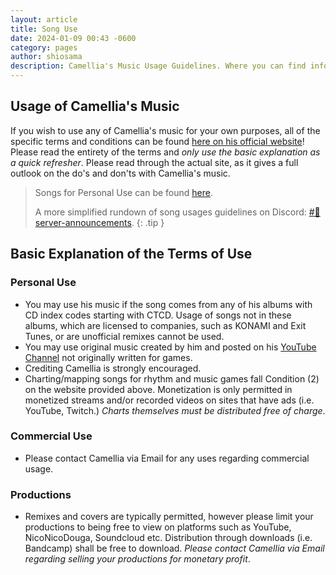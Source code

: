 ```yaml
---
layout: article
title: Song Use
date: 2024-01-09 00:43 -0600
category: pages
author: shiosama
description: Camellia's Music Usage Guidelines. Where you can find information about how and when to use his music!
---
```


## Usage of Camellia's Music

If you wish to use any of Camellia's music for your own purposes, all of the specific terms and conditions can be found [here on his official website](https://cametek.jp/songuse_en.html)! Please read the entirety of the terms and _only use the basic explanation as a quick refresher_. Please read through the actual site, as it gives a full outlook on the do's and don'ts with Camellia's music.

> Songs for Personal Use can be found [here](https://music.youtube.com/playlist?list=PLaN19gIKi5ZrjNT-KAuFeB82fmykcF8bK).
>
> A more simplified rundown of song usages guidelines on Discord: [#🚨server-announcements](https://discord.com/channels/435720333786480641/1088625892105924648/1156069221999071242).
> {: .tip }

## Basic Explanation of the Terms of Use

### Personal Use

- You may use his music if the song comes from any of his albums with CD index codes starting with CTCD. Usage of songs not in these albums, which are licensed to companies, such as KONAMI and Exit Tunes, or are unofficial remixes cannot be used.
- You may use original music created by him and posted on his [YouTube Channel](https://www.youtube.com/c/Kamelcamellia) not originally written for games.
- Crediting Camellia is strongly encouraged.
- Charting/mapping songs for rhythm and music games fall Condition (2) on the website provided above. Monetization is only permitted in monetized streams and/or recorded videos on sites that have ads (i.e. YouTube, Twitch.) _Charts themselves must be distributed free of charge_.

### Commercial Use

- Please contact Camellia via Email for any uses regarding commercial usage.

### Productions

- Remixes and covers are typically permitted, however please limit your productions to being free to view on platforms such as YouTube, NicoNicoDouga, Soundcloud etc. Distribution through downloads (i.e. Bandcamp) shall be free to download. _Please contact Camellia via Email regarding selling your productions for monetary profit_.

